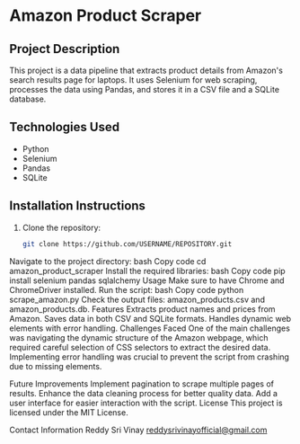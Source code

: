 # Amazon Product Scraper

## Project Description
This project is a data pipeline that extracts product details from Amazon's search results page for laptops. It uses Selenium for web scraping, processes the data using Pandas, and stores it in a CSV file and a SQLite database.

## Technologies Used
- Python
- Selenium
- Pandas
- SQLite

## Installation Instructions
1. Clone the repository:
   ```bash
   git clone https://github.com/USERNAME/REPOSITORY.git
Navigate to the project directory:
bash
Copy code
cd amazon_product_scraper
Install the required libraries:
bash
Copy code
pip install selenium pandas sqlalchemy
Usage
Make sure to have Chrome and ChromeDriver installed.
Run the script:
bash
Copy code
python scrape_amazon.py
Check the output files: amazon_products.csv and amazon_products.db.
Features
Extracts product names and prices from Amazon.
Saves data in both CSV and SQLite formats.
Handles dynamic web elements with error handling.
Challenges Faced
One of the main challenges was navigating the dynamic structure of the Amazon webpage, which required careful selection of CSS selectors to extract the desired data. Implementing error handling was crucial to prevent the script from crashing due to missing elements.

Future Improvements
Implement pagination to scrape multiple pages of results.
Enhance the data cleaning process for better quality data.
Add a user interface for easier interaction with the script.
License
This project is licensed under the MIT License.

Contact Information
Reddy Sri Vinay
reddysrivinayofficial@gmail.com



